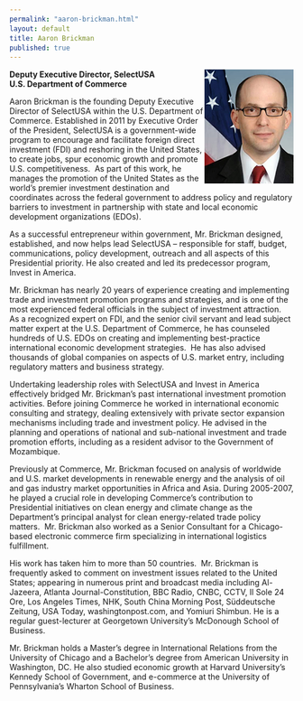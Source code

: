 ```yaml
---
permalink: "aaron-brickman.html"
layout: default
title: Aaron Brickman
published: true
---
```


<P><STRONG><img style="FLOAT: right" title="Aaron Brickman" alt="Aaron Brickman" src="images/aaron_brickman_1.jpg" width="158" height="202" />Deputy Executive Director, SelectUSA</strong><BR /><STRONG>U.S. Department of Commerce</strong></p>
<P>Aaron Brickman is the founding Deputy Executive Director of SelectUSA within the U.S. Department of Commerce. Established in 2011 by Executive Order of the President, SelectUSA is a government-wide program to encourage and facilitate foreign direct investment (FDI) and reshoring in the United States, to create jobs, spur economic growth and promote U.S. competitiveness.&nbsp; As part of this work, he manages the promotion of the United States as the world’s premier investment destination and coordinates across the federal government to address policy and regulatory barriers to investment in partnership with state and local economic development organizations (EDOs).&nbsp; </p>
<P>As a successful entrepreneur within government, Mr. Brickman designed, established, and now helps lead SelectUSA – responsible for staff, budget, communications, policy development, outreach and all aspects of this Presidential priority. He also created and led its predecessor program, Invest in America.</p>
<P>Mr. Brickman has nearly 20 years of experience creating and implementing trade and investment promotion programs and strategies, and is one of the most experienced federal officials in the subject of investment attraction.&nbsp; As a recognized expert on FDI, and the senior civil servant and lead subject matter expert at the U.S. Department of Commerce, he has counseled hundreds of U.S. EDOs on creating and implementing best-practice international economic development strategies.&nbsp; He has also advised thousands of global companies on aspects of U.S. market entry, including regulatory matters and business strategy.</p>
<P>Undertaking leadership roles with SelectUSA and Invest in America effectively bridged Mr. Brickman’s past international investment promotion activities. Before joining Commerce he worked in international economic consulting and strategy, dealing extensively with private sector expansion mechanisms including trade and investment policy. He advised in the planning and operations of national and sub-national investment and trade promotion efforts, including as a resident advisor to the Government of Mozambique.&nbsp; </p>
<P>Previously at Commerce, Mr. Brickman focused on analysis of worldwide and U.S. market developments in renewable energy and the analysis of oil and gas industry market opportunities in Africa and Asia. During 2005-2007, he played a crucial role in developing Commerce’s contribution to Presidential initiatives on clean energy and climate change as the Department’s principal analyst for clean energy-related trade policy matters.&nbsp; Mr. Brickman also worked as a Senior Consultant for a Chicago-based electronic commerce firm specializing in international logistics fulfillment.&nbsp;&nbsp;&nbsp;</p>
<P>His work has taken him to more than 50 countries.&nbsp; Mr. Brickman is frequently asked to comment on investment issues related to the United States; appearing in numerous print and broadcast media including Al-Jazeera, Atlanta Journal-Constitution, BBC Radio, CNBC, CCTV, Il Sole 24 Ore, Los Angeles Times, NHK, South China Morning Post, Süddeutsche Zeitung, USA Today, washingtonpost.com, and Yomiuri Shimbun. He is a regular guest-lecturer at Georgetown University’s McDonough School of Business.&nbsp;</p>
<P>Mr. Brickman holds a Master’s degree in International Relations from the University of Chicago and a Bachelor’s degree from American University in Washington, DC. He also studied economic growth at Harvard University’s Kennedy School of Government, and e-commerce at the University of Pennsylvania’s Wharton School of Business.&nbsp; </p>